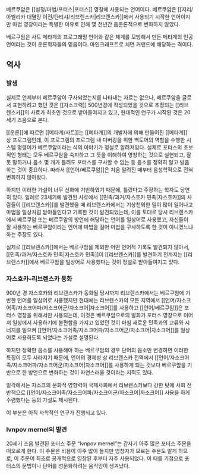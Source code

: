 베르쿠암은 [[설정/마법/포터스|포터스]] 영창에 사용되는 언어이다. 베르쿠암은 [[지리/아벨리카 대멸망 이전/탄티샤/리브렌스카|리브렌스카]]에서 사용되기 시작한 언어이지만 마법 영창이라는 특별한 이유로 인해 몇 천년간 음운론적으로 변화하지 않았다.

베르쿠암은 사트 메타계의 프로그래밍 언어와 같은 체계를 모방해서 만든 메타계의 인공언어라는 것이 운론학자들의 믿음이다. 마인크래프트로 치면 커맨드에 해당하는 격이다.

## 역사

### 발생

실제로 언제부터 베르쿠암이 구사되었는지를 나타내는 자료는 없으나, 베르쿠암을 글로서 표현하려고 했던 것은 [[자소크력]] 500년경에 작성되었을 것으로 추정되는 [[리브렌스카]]의 사료가 최초인 것으로 받아들여지고 있고, 현대적인 연구가 시작된 것은 20세기 즈음으로 본다.

[[운론]]에 따르면 [[메타계/사트]]는 [[메타계]]의 개발자에 의해 만들어진 [[메타계]] 상 프로그램인데, 이 프로그램의 프로그램 내 디버깅을 위한 백도어의 역할을 수행한 시스템 명령어가 베르쿠암이라는 식의 이야기가 정설로 알려져있다. 실제로 포터스의 초보적인 형태는 모두 베르쿠암을 숙지하고 그 뜻을 이해하여 영창하는 것으로 실현되고, 잘못 말하거나 음소 몇 개가 틀려도 포터스를 구사할 수 없는 등 음소를 정확히 알고 발음하는 것이 중요하다. 따라서 [[언어/베르쿠암]]은 처음 알려진 때부터 음성학적으로 전혀 변화하지 않아왔다.

하지만 이러한 가설이 너무 신화에 기반하였기 때문에, 틀렸다고 주장하는 학자도 당연히 있다. 일례로 23세기에 발견된 사료에서 [[민족/과거/자스호카 민족|자스호카]]의 사람들이 [[리브렌스카]]를 발견했을 때 리브렌스카에서는 기상천외한 일이 많이 일어나고 마법을 일상처럼 받아들인다고 기록한 것이 발견되었는데, 이를 토대로 당시 리브렌스카에서 베르쿠암 또는 베르쿠암의 방언에 해당하는 언어를 일상어로 사용했고, 자신들이 잘 사용하는 베르쿠암이라는 언어에 마법을 걸어 마법을 구사하도록 한 것이 아니겠느냐 하는 주장도 있다.

실제로 [[리브렌스카]]에서는 베르쿠암을 제외한 어떤 언어적 기록도 발견되지 않아서, [[민족/과거/자스호카 민족|자스호카 민족]]이 [[리브렌스카]]를 발견하기 전까지는 [[리브렌스카]]에서 베르쿠암을 일상어로 사용했다는 것이 정설로 받아들여지고 있다.

### 자스호카–리브렌스카 동화

900년 경 자스호카와 리브렌스카가 동화될 당시까지 리브렌스카에서는 베르쿠암에 기반한 언어를 일상어로 사용했지만 현대에는 리브렌스카의 모든 지역에서 [[언어/자소크어족/자소크어파/자소크어군/자소크어|자소크어]]를 사용하고 [[언어/베르쿠암]]은 포터스 영창을 위해서만 사용되는데, 이것은 베르쿠암으로의 발화가 포터스 영창으로 이어져 일상에서 사용하기에 불편함을 가지고 있었던 것이 마침 새로운 민족과의 교류와 시너지를 일으켜 [[언어/자소크어족/자소크어파/자소크어군/자소크어|자소크어]]를 일상어로 사용하도록 되었다는 가설로 설명된다.

하지만 정확한 음소를 사용해야 하는 베르쿠암의 경우 단어의 음소만 변경하면 이러한 특징이 모두 사라지기 때문에, 언어의 경제성 상 리브렌스카 전역에서 [[언어/자소크어족/자소크어파/자소크어군/자소크어|자소크어]]를 사용하게 되는 것보다 베르쿠암을 기반으로 한 방언으로 변화하는 것이 자연스러울 것이라는 지적도 있다.

일각에서는 자소크의 문화적 영향력이 국제사회에서 리브렌스카보다 강한 탓에 사회 전반적으로 [[언어/자소크어족/자소크어파/자소크어군/자소크어|자소크어]] 사용을 하게 수렴했다는 등의 가설도 제시된다.

이 부분은 아직 사학적인 연구가 진행되고 있다.

### Ivnpov mernel의 발견

20세기 즈음 발견된 포터스 주문 “Ivnpov mernel”는 갑자기 아주 많은 포터스 주문을 떠오르게 한다. 이 주문은 비용이 아주 많이 들지만 영창자가 모르는 주문도 알게 하므로, 이 주문이 최초로 공개적으로 영창된 후부터 자주 사용되었다. 이 때를 기점으로 포터스의 문법이나 단어를 성문화하려는 움직임이 생겨났다.